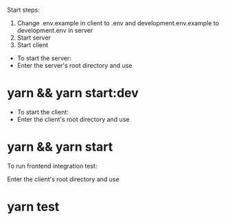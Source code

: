 Start steps:

1. Change .env.example in client to .env and development.env.example to development.env in server
2. Start server
3. Start client

- To start the server:
- Enter the server's root directory and use

# yarn && yarn start:dev

- To start the client:
- Enter the client's root directory and use

# yarn && yarn start

To run frontend integration test:

Enter the client's root directory and use

# yarn test
